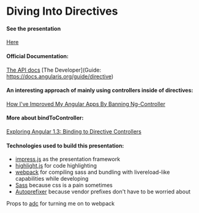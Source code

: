 # Diving Into Directives

#### See the presentation
[Here](http://mattdanskey.github.io/diving-into-directives)

#### Official Documentation:
[The API docs](https://docs.angularjs.org/api/ng/service/$compile)
[The Developer](Guide: https://docs.angularjs.org/guide/directive)

#### An interesting approach of mainly using controllers inside of directives:
[How I've Improved My Angular Apps By Banning Ng-Controller](http://teropa.info/blog/2014/10/24/how-ive-improved-my-angular-apps-by-banning-ng-controller.html)

#### More about bindToController:
[Exploring Angular 1.3: Binding to Directive Controllers](http://blog.thoughtram.io/angularjs/2015/01/02/exploring-angular-1.3-bindToController.html)

#### Technologies used to build this presentation:
* [impress.js](https://github.com/bartaz/impress.js) as the presentation framework
* [highlight.js](https://highlightjs.org/) for code highlighting
* [webpack](http://webpack.github.io/) for compiling sass and bundling with livereload-like capabilities while developing
* [Sass](http://sass-lang.com/) because css is a pain sometimes
* [Autoprefixer](https://github.com/postcss/autoprefixer) because vendor prefixes don't have to be worried about


Props to [adc](https://github.com/andrewdc) for turning me on to webpack